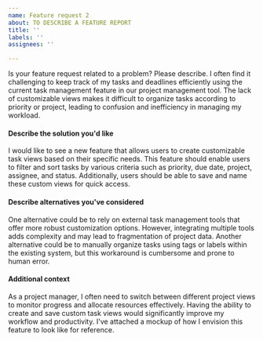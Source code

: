 ```yaml
---
name: Feature request 2
about: TO DESCRIBE A FEATURE REPORT
title: ''
labels: ''
assignees: ''

---
```


Is your feature request related to a problem? Please describe.
I often find it challenging to keep track of my tasks and deadlines efficiently using the current task management feature in our project management tool. The lack of customizable views makes it difficult to organize tasks according to priority or project, leading to confusion and inefficiency in managing my workload.

#### Describe the solution you'd like
I would like to see a new feature that allows users to create customizable task views based on their specific needs. This feature should enable users to filter and sort tasks by various criteria such as priority, due date, project, assignee, and status. Additionally, users should be able to save and name these custom views for quick access.

#### Describe alternatives you've considered
One alternative could be to rely on external task management tools that offer more robust customization options. However, integrating multiple tools adds complexity and may lead to fragmentation of project data. Another alternative could be to manually organize tasks using tags or labels within the existing system, but this workaround is cumbersome and prone to human error.

#### Additional context
As a project manager, I often need to switch between different project views to monitor progress and allocate resources effectively. Having the ability to create and save custom task views would significantly improve my workflow and productivity. I've attached a mockup of how I envision this feature to look like for reference.
